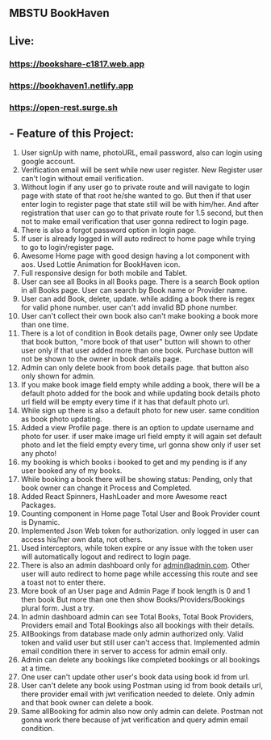 ## MBSTU BookHaven

## Live:

### https://bookshare-c1817.web.app

### https://bookhaven1.netlify.app

### https://open-rest.surge.sh

## - Feature of this Project:

1. User signUp with name, photoURL, email password, also can login using google account.
2. Verification email will be sent while new user register. New Register user can't login without email verification.
3. Without login if any user go to private route and will navigate to login page with state of that root he/she wanted to go. But then if that user enter login to register page that state still will be with him/her. And after registration that user can go to that private route for 1.5 second, but then not to make email verification that user gonna redirect to login page.
4. There is also a forgot password option in login page.
5. If user is already logged in will auto redirect to home page while trying to go to login/register page.
6. Awesome Home page with good design having a lot component with aos. Used Lottie Animation for BookHaven icon.
7. Full responsive design for both mobile and Tablet.
8. User can see all Books in all Books page. There is a search Book option in all Books page. User can search by Book name or Provider name.
9. User can add Book, delete, update. while adding a book there is regex for valid phone number. user can't add invalid BD phone number.
10. User can't collect their own book also can't make booking a book more than one time.
11. There is a lot of condition in Book details page, Owner only see Update that book button, "more book of that user" button will shown to other user only if that user added more than one book. Purchase button will not be shown to the owner in book details page.
12. Admin can only delete book from book details page. that button also only shown for admin.
13. If you make book image field empty while adding a book, there will be a default photo added for the book and while updating book details photo url field will be empty every time if it has that default photo url.
14. While sign up there is also a default photo for new user. same condition as book photo updating.
15. Added a view Profile page. there is an option to update username and photo for user. if user make image url field empty it will again set default photo and let the field empty every time, url gonna show only if user set any photo!
16. my booking is which books i booked to get and my pending is if any user booked any of my books.
17. While booking a book there will be showing status: Pending, only that book owner can change it Process and Completed.
18. Added React Spinners, HashLoader and more Awesome react Packages.
19. Counting component in Home page Total User and Book Provider count is Dynamic.
20. Implemented Json Web token for authorization. only logged in user can access his/her own data, not others.
21. Used interceptors, while token expire or any issue with the token user will automatically logout and redirect to login page.
22. There is also an admin dashboard only for admin@admin.com. Other user will auto redirect to home page while accessing this route and see a toast not to enter there.
23. More book of an User page and Admin Page if book length is 0 and 1 then book But more than one then show Books/Providers/Bookings plural form. Just a try.
24. In admin dashboard admin can see Total Books, Total Book Providers, Providers email and Total Bookings also all bookings with their details.
25. AllBookings from database made only admin authorized only. Valid token and valid user but still user can't access that. Implemented admin email condition there in server to access for admin email only.
26. Admin can delete any bookings like completed bookings or all bookings at a time.
27. One user can't update other user's book data using book id from url.
28. User can't delete any book using Postman using id from book details url, there provider email with jwt verification needed to delete. Only admin and that book owner can delete a book.
29. Same allBooking for admin also now only admin can delete. Postman not gonna work there because of jwt verification and query admin email condition.
